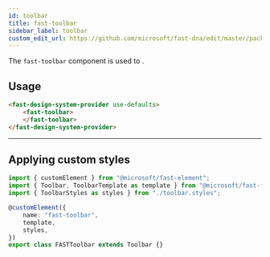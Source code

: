 ```yaml
---
id: toolbar
title: fast-toolbar
sidebar_label: toolbar
custom_edit_url: https://github.com/microsoft/fast-dna/edit/master/packages/web-components/fast-foundation/src/toolbar/README.md
---
```


The `fast-toolbar` component is used to <TODO>.

## Usage

```html live
<fast-design-system-provider use-defaults>
    <fast-toolbar>
    </fast-toolbar>
</fast-design-system-provider>
```
---

## Applying custom styles

```ts
import { customElement } from "@microsoft/fast-element";
import { Toolbar, ToolbarTemplate as template } from "@microsoft/fast-foundation";
import { ToolbarStyles as styles } from "./toolbar.styles";

@customElement({
    name: "fast-toolbar",
    template,
    styles,
})
export class FASTToolbar extends Toolbar {}
```